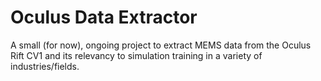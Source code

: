 # Oculus Data Extractor
A small (for now), ongoing project to extract MEMS data from the Oculus Rift CV1 and its relevancy to simulation training in a variety of industries/fields.
